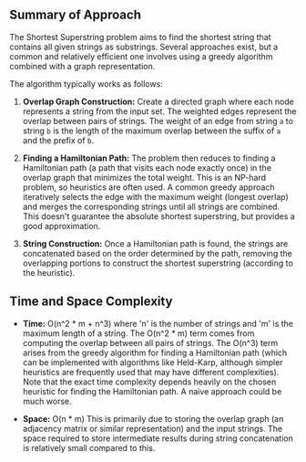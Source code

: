 ## Summary of Approach

The Shortest Superstring problem aims to find the shortest string that contains all given strings as substrings.  Several approaches exist, but a common and relatively efficient one involves using a greedy algorithm combined with a graph representation.

The algorithm typically works as follows:

1. **Overlap Graph Construction:** Create a directed graph where each node represents a string from the input set.  The weighted edges represent the overlap between pairs of strings.  The weight of an edge from string `a` to string `b` is the length of the maximum overlap between the suffix of `a` and the prefix of `b`.

2. **Finding a Hamiltonian Path:** The problem then reduces to finding a Hamiltonian path (a path that visits each node exactly once) in the overlap graph that minimizes the total weight. This is an NP-hard problem, so heuristics are often used.  A common greedy approach iteratively selects the edge with the maximum weight (longest overlap) and merges the corresponding strings until all strings are combined.  This doesn't guarantee the absolute shortest superstring, but provides a good approximation.

3. **String Construction:** Once a Hamiltonian path is found, the strings are concatenated based on the order determined by the path, removing the overlapping portions to construct the shortest superstring (according to the heuristic).


## Time and Space Complexity

- **Time:** O(n^2 * m + n^3)  where 'n' is the number of strings and 'm' is the maximum length of a string.  The O(n^2 * m) term comes from computing the overlap between all pairs of strings. The O(n^3) term arises from the greedy algorithm for finding a Hamiltonian path (which can be implemented with algorithms like Held-Karp, although simpler heuristics are frequently used that may have different complexities).  Note that the exact time complexity depends heavily on the chosen heuristic for finding the Hamiltonian path. A naive approach could be much worse.

- **Space:** O(n * m)  This is primarily due to storing the overlap graph (an adjacency matrix or similar representation) and the input strings. The space required to store intermediate results during string concatenation is relatively small compared to this.